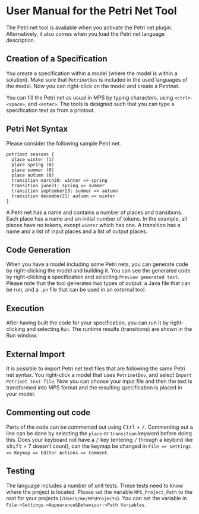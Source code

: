 # User Manual for the Petri Net Tool
The Petri net tool is available when you activate the Petri net plugin.
Alternatively, it also comes when you load the Petri net language description.  

## Creation of a Specification
You create a specification within a model (where the model is within a solution). 
Make sure that `PetrinetDev` is included in the used languages of the model.
Now you can right-click on the model and create a Petrinet.

You can fill the Petri net as usual in MPS by typing characters, using `<ctrl>-<space>`, and `<enter>`.
The tools is designed such that you can type a specification text as from a printout.

## Petri Net Syntax
Please consider the following sample Petri net.
```
petrinet seasons { 
  place winter (1) 
  place spring (0) 
  place summer (0) 
  place autumn (0) 
  transition march20: winter => spring 
  transition june21: spring => summer 
  transition september23: summer => autumn 
  transition december21: autumn => winter 
}
```
A Petri net has a name and contains a number of places and transitions.
Each place has a name and an initial number of tokens. 
In the example, all places have no tokens, except `winter` which has one.
A transition has a name and a list of input places and a list of output places.

## Code Generation
When you have a model including some Petri nets, you can generate code by 
right-clicking the model and building it. 
You can see the generated code by right-clicking a specification and selecting `Preview generated text`.
Please note that the tool generates two types of output: 
a Java file that can be run, and a `.pn` file that can be used in an external tool.

## Execution
After having built the code for your specification, 
you can run it by right-clicking and selecting `Run`.
The runtime results (transitions) are shown in the Run window.

## External Import
It is possible to import Petri net text files that are following 
the same Petri net syntax.
You right-click a model that uses `PetrinetDev`, 
and select `Import Petrinet text file`.
Now you can choose your input file and then the text is transformed into MPS format 
and the resulting specification is placed in your model.

## Commenting out code
Parts of the code can be commented out using <kbd>Ctrl</kbd> + <kbd>/</kbd>.
Commenting out a line can be done by selecting the `place` or `transition` keyword before doing this. Does your keyboard not have a <kbd>/</kbd> key (entering <kbd>/</kbd> through a keybind like <kbd>shift</kbd> + <kbd>7</kbd> doesn't count), can the keymap be changed in `File => settings => Keymap => Editor Actions => Comment`.

## Testing
The language includes a number of unit tests. These tests need to know where the project is located.
Please set the variable `MPS_Project_Path` to the root for your projects (`/Users/me/MPSProjects`).
You can set the variable in `File->Settings->Appearance&Behaviour->Path Variables`.


